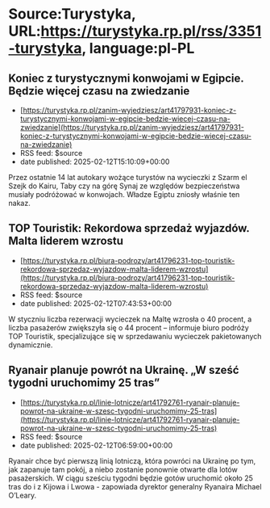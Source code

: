 # Source:Turystyka, URL:https://turystyka.rp.pl/rss/3351-turystyka, language:pl-PL

## Koniec z turystycznymi konwojami w Egipcie. Będzie więcej czasu na zwiedzanie
 - [https://turystyka.rp.pl/zanim-wyjedziesz/art41797931-koniec-z-turystycznymi-konwojami-w-egipcie-bedzie-wiecej-czasu-na-zwiedzanie](https://turystyka.rp.pl/zanim-wyjedziesz/art41797931-koniec-z-turystycznymi-konwojami-w-egipcie-bedzie-wiecej-czasu-na-zwiedzanie)
 - RSS feed: $source
 - date published: 2025-02-12T15:10:09+00:00

Przez ostatnie 14 lat autokary wożące turystów na wycieczki z Szarm el Szejk do Kairu, Taby czy na górę Synaj ze względów bezpieczeństwa musiały podróżować w konwojach. Władze Egiptu zniosły właśnie ten nakaz.

## TOP Touristik: Rekordowa sprzedaż wyjazdów. Malta liderem wzrostu
 - [https://turystyka.rp.pl/biura-podrozy/art41796231-top-touristik-rekordowa-sprzedaz-wyjazdow-malta-liderem-wzrostu](https://turystyka.rp.pl/biura-podrozy/art41796231-top-touristik-rekordowa-sprzedaz-wyjazdow-malta-liderem-wzrostu)
 - RSS feed: $source
 - date published: 2025-02-12T07:43:53+00:00

W styczniu liczba rezerwacji wycieczek na Maltę wzrosła o 40 procent, a liczba pasażerów zwiększyła się o 44 procent – informuje biuro podróży TOP Touristik, specjalizujące się w sprzedawaniu wycieczek pakietowanych dynamicznie.

## Ryanair planuje powrót na Ukrainę. „W sześć tygodni uruchomimy 25 tras”
 - [https://turystyka.rp.pl/linie-lotnicze/art41792761-ryanair-planuje-powrot-na-ukraine-w-szesc-tygodni-uruchomimy-25-tras](https://turystyka.rp.pl/linie-lotnicze/art41792761-ryanair-planuje-powrot-na-ukraine-w-szesc-tygodni-uruchomimy-25-tras)
 - RSS feed: $source
 - date published: 2025-02-12T06:59:00+00:00

Ryanair chce być pierwszą linią lotniczą, która powróci na Ukrainę po tym, jak zapanuje tam pokój, a niebo zostanie ponownie otwarte dla lotów pasażerskich. W ciągu sześciu tygodni będzie gotów uruchomić około 25 tras do i z Kijowa i Lwowa - zapowiada dyrektor generalny Ryanaira Michael O’Leary.

